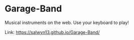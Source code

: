 # Garage-Band
Musical instruments on the web. Use your keyboard to play!

Link: https://salwyn13.github.io/Garage-Band/
